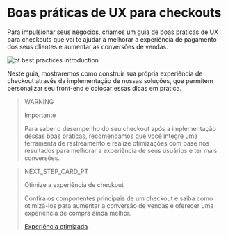 # Boas práticas de UX para checkouts

Para impulsionar seus negócios, criamos um guia de boas práticas de UX para checkouts que vai te ajudar a melhorar a experiência de pagamento dos seus clientes e aumentar as conversões de vendas.

![pt best practices introduction](/images/best-practices-guide/PortIntroduccionBuenasPracticas.png)

Neste guia, mostraremos como construir sua própria experiência de checkout através da implementação de nossas soluções, que permitem personalizar seu front-end e colocar essas dicas em prática.

> WARNING 
> 
> Importante
> 
> Para saber o desempenho do seu checkout após a implementação dessas boas práticas, recomendamos que você integre uma ferramenta de rastreamento e realize otimizações com base nos resultados para melhorar a experiência de seus usuários e ter mais conversões.

> NEXT_STEP_CARD_PT
>
> Otimize a experiência de checkout
>
> Confira os componentes principais de um checkout e saiba como otimizá-los para aumentar a conversão de vendas e oferecer uma experiência de compra ainda melhor.
>
> [Experiência otimizada](https://www.mercadopago[FAKER][URL][DOMAIN]/developers/pt/guides/best-practices/ux-for-checkouts/optimized-experience)